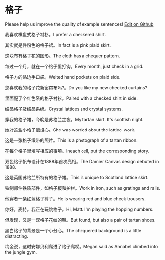 # 格子

Please help us improve the quality of example sentences! [Edit on Github](https://github.com/jiyushe/jiyu-example-sentence-source/blob/main/chinese/gezi.md)

<p><span class="chinese">我喜欢棋盘式格子衬衫。</span><span class="english">I prefer a checkered shirt.</span></p>

<p><span class="chinese">其实就是件粉色的格子裙。</span><span class="english">In fact is a pink plaid skirt.</span></p>

<p><span class="chinese">这块布有格子花的图形。</span><span class="english">The cloth has a chequer pattern.</span></p>

<p><span class="chinese">每过一个月，就在一个格子里打钩。</span><span class="english">Every month, just check in a grid.</span></p>

<p><span class="chinese">格子方的贴边手口袋。</span><span class="english">Welted hand pockets on plaid side.</span></p>

<p><span class="chinese">您喜欢我的格子花新窗帘布吗?。</span><span class="english">Do you like my new checked curtains?</span></p>

<p><span class="chinese">里面配了个红色系的格子衬衫。</span><span class="english">Paired with a checked shirt in side.</span></p>

<p><span class="chinese">结晶格子及结晶系统。</span><span class="english">Crystal lattices and crystal systems.</span></p>

<p><span class="chinese">穿我的格子裙，今晚是苏格兰之夜。</span><span class="english">My tartan skirt. It's scottish night.</span></p>

<p><span class="chinese">她对这些小格子很担心。</span><span class="english">She was worried about the lattice-work.</span></p>

<p><span class="chinese">这是一张格子缎带的照片。</span><span class="english">This is a photograph of a tartan ribbon.</span></p>

<p><span class="chinese">在每个格子里填写相应的事项。</span><span class="english">Ineach cell, put the corresponding story.</span></p>

<p><span class="chinese">双色格子帆布设计在1888年首次亮相。</span><span class="english">The Damier Canvas design debuted in 1888.</span></p>

<p><span class="chinese">这是英国苏格兰所特有的格子裙。</span><span class="english">This is unique to Scotland lattice skirt.</span></p>

<p><span class="chinese">铁制部件铁质部件，如格子板和护栏。</span><span class="english">Work in iron, such as gratings and rails.</span></p>

<p><span class="chinese">他穿者一条红蓝格子裤子。</span><span class="english">He is wearing red and blue check trousers.</span></p>

<p><span class="chinese">你好，麦特。我正在玩跳格子。</span><span class="english">Hi, Matt. I'm playing the hopping numbers.</span></p>

<p><span class="chinese">但发现，又是一双格子花纹的鞋。</span><span class="english">But found, but also a pair of tartan shoes.</span></p>

<p><span class="chinese">黑白格子的背景是一个小分心。</span><span class="english">The chequered background is a little distracting.</span></p>

<p><span class="chinese">梅金说，这时安娜贝利爬进了格子爬梯。</span><span class="english">Megan said as Annabel climbed into the jungle gym.</span></p>

